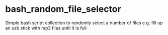 # bash_random_file_selector
Simple bash script collection to randomly select a number of files e.g. fill up an usb stick with mp3 files until it is full
